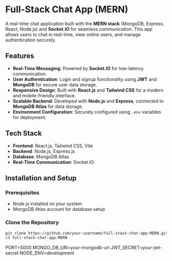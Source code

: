 # Full-Stack Chat App (MERN)

A real-time chat application built with the **MERN stack** (MongoDB, Express, React, Node.js) and **Socket.IO** for seamless communication. This app allows users to chat in real-time, view online users, and manage authentication securely.

## Features

- **Real-Time Messaging**: Powered by **Socket.IO** for low-latency communication.
- **User Authentication**: Login and signup functionality using **JWT** and **MongoDB** for secure user data storage.
- **Responsive Design**: Built with **React.js** and **Tailwind CSS** for a modern and mobile-friendly interface.
- **Scalable Backend**: Developed with **Node.js** and **Express**, connected to **MongoDB Atlas** for data storage.
- **Environment Configuration**: Securely configured using `.env` variables for deployment.

## Tech Stack

- **Frontend**: React.js, Tailwind CSS, Vite
- **Backend**: Node.js, Express.js
- **Database**: MongoDB Atlas
- **Real-Time Communication**: Socket.IO

## Installation and Setup

### Prerequisites
- Node.js installed on your system
- MongoDB Atlas account for database setup

### Clone the Repository
```bash
git clone https://github.com/your-username/full-stack-chat-app-MERN.git
cd full-stack-chat-app-MERN
```

PORT=5000
MONGO_DB_URI=your-mongodb-uri
JWT_SECRET=your-jwt-secret
NODE_ENV=development
